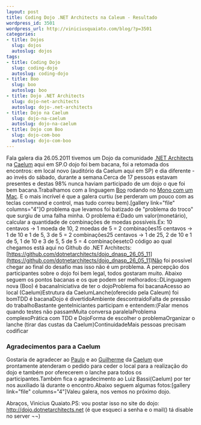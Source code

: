 ```yaml
--- 
layout: post
title: Coding Dojo .NET Architects na Caleum - Resultado
wordpress_id: 3501
wordpress_url: http://viniciusquaiato.com/blog/?p=3501
categories: 
- title: Dojos
  slug: dojos
  autoslug: dojos
tags: 
- title: Coding Dojo
  slug: coding-dojo
  autoslug: coding-dojo
- title: Boo
  slug: boo
  autoslug: boo
- title: Dojo .NET Architects
  slug: dojo-net-architects
  autoslug: dojo-.net-architects
- title: Dojo na Caelum
  slug: dojo-na-caelum
  autoslug: dojo-na-caelum
- title: Dojo com Boo
  slug: dojo-com-boo
  autoslug: dojo-com-boo
---
```

Fala galera dia 26.05.2011 tivemos um Dojo da comunidade [.NET Architects](http://dotnetarchitects.net) na [Caelum](http://www.caelum.com.br/) aqui em SP.O dojo foi bem bacana, foi a retomada dos encontros: em local novo (auditório da Caelum aqui em SP) e dia diferente - ao invés do sábado, durante a semana.Cerca de 17 pessoas estavam presentes e destas 98% nunca haviam participado de um dojo o que foi bem bacana.Trabalhamos com a linguagem [Boo](http://boo.codehaus.org/) rodando no [Mono com um Mac](http://viniciusquaiato.com/blog/category/mono/). <o>E o mais incrível é que a galera curtiu (se perderam um pouco com as teclas command e control, mas tudo correu bem).[gallery link="file" columns="4"]O problema que levamos foi batizado de "problema do troco" que surgiu de uma falha minha. O problema é:Dado um valor(monetário), calcular a quantidade de combinações de moedas possíveis.Ex: 10 centavos -> 1 moeda de 10, 2 moedas de 5 = 2 combinações15 centavos -> 1 de 10 e 1 de 5, 3 de 5 = 2 combinações25 centavos -> 1 de 25, 2 de 10 e 1 de 5, 1 de 10 e 3 de 5, 5 de 5 = 4 combinaçõesetcO código ao qual chegamos está aqui no Github do .NET Architects: [https://github.com/dotnetarchitects/dojo_dnasp_26_05_11](https://github.com/dotnetarchitects/dojo_dnasp_26_05_11)Não foi possível chegar ao final do desafio mas isso não é um problema. A percepção dos participantes sobre o dojo foi bem legal, todos gostaram muito. Abaixo seguem os pontos bacanas e os que podem ser melhorados::DLinguagem nova (Boo) é bacanaIniciativa de ter o dojoProblema foi bacanaAcesso ao local (Caelum)Estrutura da CaelumLanche(oferecido pela Caleum) foi bomTDD é bacanaDojo é divertidoAmbiente descontraídoFalta de pressão do trabalhoBastante genteIniciantes participam e entendem:(Falar menos quando testes não passamMuita conversa paralelaProblema complexoPrática com TDD e DojoForma de escolher o problemaOrganizar o lanche (tirar das custas da Caelum)ContinuidadeMais pessoas precisam codificar

### Agradecimentos para a Caelum
Gostaria de agradecer ao [Paulo](http://twitter.com/paulo_caelum) e ao [Guilherme](http://twitter.com/guilhermecaelum) da [Caelum](http://caelum.com.br) que prontamente atenderam o pedido para ceder o local para a realização do dojo e também por oferecerem o lanche para todos os participantes.Também fica o agradecimento ao Luiz Bassi(Caelum) por ter nos auxiliado lá durante o encontro.Abaixo seguem algumas fotos:[gallery link="file" columns="4"]Valeu galera, nos vemos no próximo dojo.

Abraços,
Vinicius Quaiato.PS: vou postar isso no site do dojo: http://dojo.dotnetarchitects.net (é que esqueci a senha e o mail() tá disable no server ¬¬)</o>
